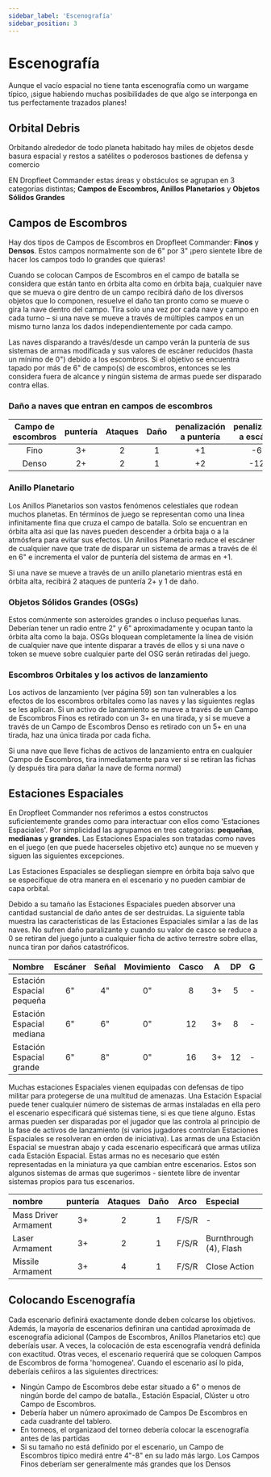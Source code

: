```yaml
---
sidebar_label: 'Escenografía'
sidebar_position: 3
---
```


# Escenografía

Aunque el vacío espacial no tiene tanta escenografía como un wargame típico, ¡sigue habiendo muchas posibilidades de que algo se interponga en tus perfectamente trazados planes!

## Orbital Debris

Orbitando alrededor de todo planeta habitado hay miles de objetos desde basura espacial y restos a satélites o poderosos bastiones de defensa y comercio

EN Dropfleet Commander estas áreas y obstáculos se agrupan en 3 categorías distintas; **Campos de Escombros, Anillos Planetarios** y **Objetos Sólidos Grandes**

## Campos de Escombros

Hay dos tipos de Campos de Escombros en Dropfleet Commander: **Finos** y **Densos**. Estos campos normalmente son de 6" por 3" ¡pero sientete libre de hacer los campos todo lo grandes que quieras! 

Cuando se colocan Campos de Escombros en el campo de batalla se considera que están tanto en órbita alta como en órbita baja, cualquier nave que se mueva o gire dentro de un campo recibirá daño de los diversos objetos que lo componen, resuelve el daño tan pronto como se mueve o gira la nave dentro del campo. Tira solo una vez por cada nave y campo en cada turno – si una nave se mueve a través de múltiples campos en un mismo turno lanza los dados independientemente por cada campo.

Las naves disparando a través/desde un campo verán la puntería de sus sistemas de armas modificada y sus valores de escáner reducidos (hasta un mínimo de 0") debido a los escombros. Si el objetivo se encuentra tapado por más de 6" de campo(s) de escombros, entonces se les considera fuera de alcance y ningún sistema de armas puede ser disparado contra ellas.

### Daño a naves que entran en campos de escombros

|Campo de escombros|puntería|Ataques|Daño|penalización a puntería|penalización a escáner|
| :-: | :-: | :-: | :-: | :-: | :-: |
|Fino|3+|2|1|+1|-6"|
|Denso|2+|2|1|+2|-12"|

### Anillo Planetario

Los Anillos Planetarios son vastos fenómenos celestiales que rodean muchos planetas. En términos de juego se representan como una línea infinitamente fina que cruza el campo de batalla. Solo se encuentran en órbita alta así que las naves pueden descender a órbita baja o a la atmósfera para evitar sus efectos. Un Anillos Planetario reduce el escáner de cualquier nave que trate de disparar un sistema de armas a través de él en 6" e incrementa el valor de puntería del sistema de armas en +1.  

Si una nave se mueve a través de un anillo planetario mientras está en órbita alta, recibirá 2 ataques de puntería 2+ y 1 de daño.

### Objetos Sólidos Grandes (OSGs)

Estos comúnmente son asteroides grandes o incluso pequeñas lunas. Deberían tener un radio entre 2" y 6" aproximadamente y ocupan tanto la órbita alta como la baja. OSGs bloquean completamente la línea de visión de cualquier nave que intente disparar a través de ellos y si una nave o token se mueve sobre cualquier parte del OSG serán retiradas del juego.

### Escombros Orbitales y los activos de lanzamiento

Los activos de lanzamiento (ver página 59) son tan vulnerables a los efectos de los escombros orbitales como las naves y las siguientes reglas se les aplican. Si un activo de lanzamiento se mueve a través de un Campo de Escombros Finos es retirado con un 3+ en una tirada, y si se mueve a través de un Campo de Escombros Denso es retirado con un 5+ en una tirada, haz una única tirada por cada ficha.

Si una nave que lleve fichas de activos de lanzamiento entra en cualquier Campo de Escombros, tira inmediatamente para ver si se retiran las fichas (y después tira para dañar la nave de forma normal)

## Estaciones Espaciales

En Dropfleet Commander nos referimos a estos constructos suficientemente grandes como para interactuar con ellos como 'Estaciones Espaciales'. Por simplicidad las agrupamos en tres categorías: **pequeñas**, **medianas** y **grandes**. Las Estaciones Espaciales son tratadas como naves en el juego (en que puede hacerseles objetivo etc) aunque no se mueven y siguen las siguientes excepciones.

Las Estaciones Espaciales se despliegan siempre en órbita baja salvo que se especifique de otra manera en el escenario y no pueden cambiar de capa orbital.

Debido a su tamaño las Estaciones Espaciales pueden absorver una cantidad sustancial de daño antes de ser destruidas. La siguiente tabla muestra las características de las Estaciones Espaciales similar a las de las naves. No sufren daño paralizante y cuando su valor de casco se reduce a 0 se retiran del juego junto a cualquier ficha de activo terrestre sobre ellas, nunca tiran por daños catastróficos.

|Nombre|Escáner|Señal|Movimiento|Casco|A|DP|G|T|Especial|
| :- | :-: | :-: | :-: | :-: | :-: | :-: | :-: | :-: | :- |
|Estación Espacial pequeña|6"|4"|0"|8|3+|5|-|-|-|
|Estación Espacial mediana|6"|6"|0"|12|3+|8|-|-|-|
|Estación Espacial grande|6"|8"|0"|16|3+|12|-|-|-|

Muchas estaciones Espaciales vienen equipadas con defensas de tipo militar para protegerse de una multitud de amenazas. Una Estación Espacial puede tener cualquier número de sistemas de armas instaladas en ella pero el escenario especificará qué sistemas tiene, si es que tiene alguno. Estas armas pueden ser disparadas por el jugador que las controla al principio de la fase de activos de lanzamiento (si varios jugadores controlan Estaciones Espaciales se resolveran en orden de iniciativa). Las armas de una Estación Espacial se muestran abajo y cada escenario especificará que armas utiliza cada Estación Espacial. Estas armas no es necesario que estén representadas en la miniatura ya que cambian entre escenarios. Estos son algunos sistemas de armas que sugerimos - sientete libre de inventar sistemas propios para tus escenarios.

|nombre|puntería|Ataques|Daño|Arco|Especial|
| :- | :-: | :-: | :-: | :-: | :- |
|Mass Driver Armament|3+|2|1|F/S/R|-|
|Laser Armament|3+|2|1|F/S/R|Burnthrough (4), Flash|
|Missile Armament|3+|4|1|F/S/R|Close Action|

## Colocando Escenografía

Cada escenario definirá exactamente donde deben colcarse los objetivos. Además, la mayoría de escenarios definiran una cantidad aproximada de escenografía adicional (Campos de Escombros, Anillos Planetarios etc) que deberíais usar. 
A veces, la colocación de esta escenografía vendrá definida con exactitud. Otras veces, el escenario requerirá que se coloquen Campos de Escombros de forma 'homogenea'. Cuando el escenario así lo pida, deberíais ceñiros a las siguientes directrices:

* Ningún Campo de Escombros debe estar situado a 6" o menos de ningún borde del campo de batalla., Estación Espacial, Clúster u otro Campo de Escombros.
* Debería haber un número aproximado de Campos De Escombros en cada cuadrante del tablero.
* En torneos, el organizaod del torneo debería colocar la escenografía antes de las partidas
* Si su tamaño no está definido por el escenario, un Campo de Escombros tipico medirá entre 4"-8" en su lado más largo. Los Campos Finos deberíam ser generalmente más grandes que los Densos
